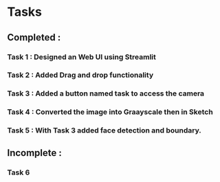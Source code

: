 # Tasks
## Completed :
### Task 1 : Designed an Web UI using Streamlit
### Task 2 : Added Drag and drop functionality 
### Task 3 : Added a button named task to access the camera
### Task 4 : Converted the image into Graayscale then in Sketch
### Task 5 : With Task 3 added face detection and boundary. 

## Incomplete :
### Task 6
